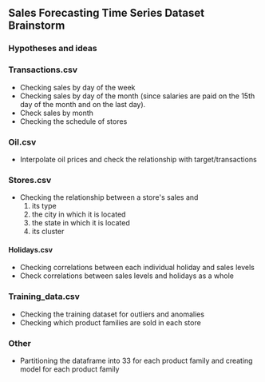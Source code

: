 ## Sales Forecasting Time Series Dataset Brainstorm

### Hypotheses and ideas

### Transactions.csv

- Checking sales by day of the week
- Checking sales by day of the month (since salaries are paid on the 15th day of the month and on the last day).
- Check sales by month
- Checking the schedule of stores

### Oil.csv

- Interpolate oil prices and check the relationship with target/transactions

### Stores.csv

- Checking the relationship between a store's sales and
    1. its type
    2. the city in which it is located
    3. the state in which it is located
    4. its cluster

#### Holidays.csv

- Checking correlations between each individual holiday and sales levels
- Check correlations between sales levels and holidays as a whole


### Training_data.csv

- Checking the training dataset for outliers and anomalies
- Checking which product families are sold in each store

### Other

- Partitioning the dataframe into 33 for each product family and creating model for each product family
